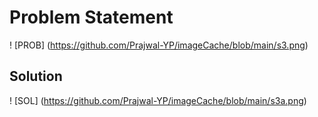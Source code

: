 # Problem Statement
! [PROB] (https://github.com/Prajwal-YP/imageCache/blob/main/s3.png)

## Solution
! [SOL] (https://github.com/Prajwal-YP/imageCache/blob/main/s3a.png)

